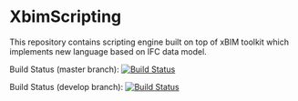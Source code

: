 # XbimScripting
This repository contains scripting engine built on top of xBIM toolkit which implements new language based on IFC data model.

Build Status (master branch): [ ![Build Status](http://xbimbuilds.cloudapp.net/app/rest/builds/buildType:(id:Xbim_XbimScripting_XbimScripting),branch:(name:master)/statusIcon "Build Status") ](http://xbimbuilds.cloudapp.net/project.html?projectId=Xbim_XbimScripting&tab=projectOverview "Build Status")

Build Status (develop branch): [ ![Build Status](http://xbimbuilds.cloudapp.net/app/rest/builds/buildType:(id:Xbim_XbimScripting_XbimScripting),branch:(name:develop)/statusIcon "Build Status") ](http://xbimbuilds.cloudapp.net/project.html?projectId=Xbim_XbimScripting&tab=projectOverview "Build Status")
